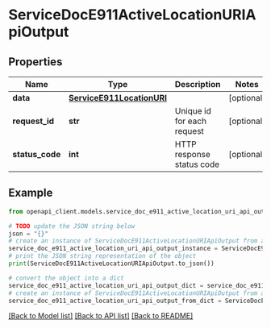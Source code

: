 # ServiceDocE911ActiveLocationURIApiOutput


## Properties

Name | Type | Description | Notes
------------ | ------------- | ------------- | -------------
**data** | [**ServiceE911LocationURI**](ServiceE911LocationURI.md) |  | [optional] 
**request_id** | **str** | Unique id for each request | [optional] 
**status_code** | **int** | HTTP response status code | [optional] 

## Example

```python
from openapi_client.models.service_doc_e911_active_location_uri_api_output import ServiceDocE911ActiveLocationURIApiOutput

# TODO update the JSON string below
json = "{}"
# create an instance of ServiceDocE911ActiveLocationURIApiOutput from a JSON string
service_doc_e911_active_location_uri_api_output_instance = ServiceDocE911ActiveLocationURIApiOutput.from_json(json)
# print the JSON string representation of the object
print(ServiceDocE911ActiveLocationURIApiOutput.to_json())

# convert the object into a dict
service_doc_e911_active_location_uri_api_output_dict = service_doc_e911_active_location_uri_api_output_instance.to_dict()
# create an instance of ServiceDocE911ActiveLocationURIApiOutput from a dict
service_doc_e911_active_location_uri_api_output_from_dict = ServiceDocE911ActiveLocationURIApiOutput.from_dict(service_doc_e911_active_location_uri_api_output_dict)
```
[[Back to Model list]](../README.md#documentation-for-models) [[Back to API list]](../README.md#documentation-for-api-endpoints) [[Back to README]](../README.md)


